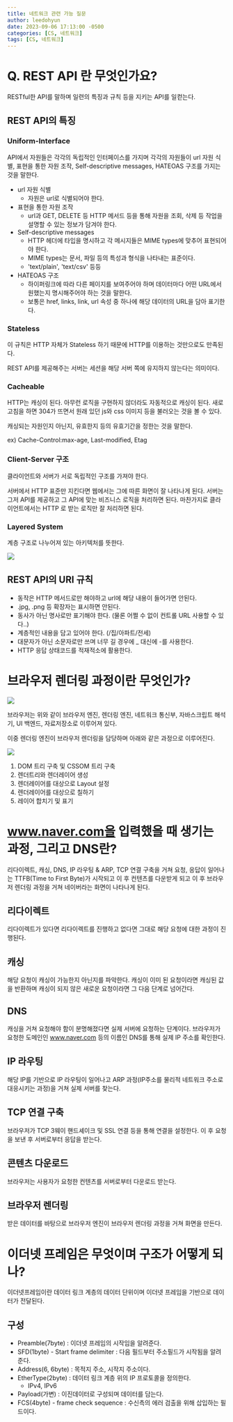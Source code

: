 ```yaml
---
title: 네트워크 관련 가능 질문
author: leedohyun
date: 2023-09-06 17:13:00 -0500
categories: [CS, 네트워크]
tags: [CS, 네트워크]
---
```


# Q. REST API 란 무엇인가요?

RESTful한 API를 말하며 일련의 특징과 규칙 등을 지키는 API를 일컫는다.

## REST API의 특징

### Uniform-Interface

API에서 자원들은 각각의 독립적인 인터페이스를 가지며 각각의 자원들이 url 자원 식별, 표현을 통한 자원 조작, Self-descriptive messages, HATEOAS 구조를 가지는 것을 말한다.

- url 자원 식별
	- 자원은 url로 식별되어야 한다.
- 표현을 통한 자원 조작
	- url과 GET, DELETE 등 HTTP 메서드 등을 통해 자원을 조회, 삭제 등 작업을 설명할 수 있는 정보가 담겨야 한다.
- Self-descriptive messages
	-  HTTP 헤더에 타입을 명시하고 각 메시지들은 MIME types에 맞추어 표현되어야 한다.
	- MIME types는 문서, 파일 등의 특성과 형식을 나타내는 표준이다. 
	- 'text/plain', 'text/csv' 등등
- HATEOAS 구조
	- 하이퍼링크에 따라 다른 페이지를 보여주어야 하며 데이터마다 어떤 URL에서 원했는지 명시해주어야 하는 것을 말한다.
	- 보통은 href, links, link, url 속성 중 하나에 해당 데이터의 URL을 담아 표기한다.

### Stateless

이 규칙은 HTTP 자체가 Stateless 하기 때문에 HTTP를 이용하는 것만으로도 만족된다.

REST API를 제공해주는 서버는 세션을 해당 서버 쪽에 유지하지 않는다는 의미이다.

### Cacheable

HTTP는 캐싱이 된다. 아무런 로직을 구현하지 않더라도 자동적으로 캐싱이 된다.
새로고침을 하면 304가 뜨면서 원래 있던 js와 css 이미지 등을 불러오는 것을 볼 수 있다.

캐싱되는 자원인지 아닌지, 유효한지 등의 유효기간을 정한는 것을 말한다.

ex) Cache-Control:max-age, Last-modified, Etag

### Client-Server 구조

클라이언트와 서버가 서로 독립적인 구조를 가져야 한다.

서버에서 HTTP 표준만 지킨다면 웹에서는 그에 따른 화면이 잘 나타나게 된다. 서버는 그저 API를 제공하고 그 API에 맞는 비즈니스 로직을 처리하면 된다. 마찬가지로 클라이언트에서는 HTTP 로 받는 로직만 잘 처리하면 된다.

### Layered System

계층 구조로 나누어져 있는 아키텍처를 뜻한다.

![](https://blog.kakaocdn.net/dn/cZJDYA/btstxjcAe5h/V39s8UdosRnp7bXEccC5kk/img.png)

## REST API의 URI 규칙

- 동작은 HTTP 메서드로만 해야하고 url에 해당 내용이 들어가면 안된다.
- .jpg, .png 등 확장자는 표시하면 안된다.
- 동사가 아닌 명사로만 표기해야 한다. (물론 어쩔 수 없이 컨트롤 URL 사용할 수 있다..)
- 계층적인 내용을 담고 있어야 한다. (/집/아파트/전세)
- 대문자가 아닌 소문자로만 쓰며 너무 길 경우에 _ 대신에 -를 사용한다.
- HTTP 응답 상태코드를 적재적소에 활용한다.

# 브라우저 렌더링 과정이란 무엇인가?

![](https://blog.kakaocdn.net/dn/GjhAs/btstrPX50oX/ouhtZJASgt3QsPIulGVx70/img.png)

브라우저는 위와 같이 브라우저 엔진, 렌더링 엔진, 네트워크 통신부, 자바스크립트 해석기, UI 백엔드, 자료저장소로 이루어져 있다.

이중 렌더링 엔진이 브라우저 렌더링을 담당하며 아래와 같은 과정으로 이루어진다.

![](https://blog.kakaocdn.net/dn/bhe9wJ/btstwirHk6R/UyaSzV3aKQ7hJhd9Qj1ky0/img.png)

1. DOM 트리 구축 및 CSSOM 트리 구축
2. 렌더트리와 렌더레이어 생성
3. 렌더레이어를 대상으로 Layout 설정
4. 렌더레이어를 대상으로 칠하기
5. 레이어 합치기 및 표기

# www.naver.com을 입력했을 때 생기는 과정, 그리고 DNS란?

리다이렉트, 캐싱, DNS, IP 라우팅 & ARP, TCP 연결 구축을 거쳐 요청, 응답이 일어나는 TTFB(Time to First Byte)가 시작되고 이 후 컨텐츠를 다운받게 되고 이 후 브라우저 렌더링 과정을 거쳐 네이버라는 화면이 나타나게 된다.

## 리다이렉트

리다이렉트가 있다면 리다이렉트를 진행하고 없다면 그대로 해당 요청에 대한 과정이 진행된다.

## 캐싱

해당 요청이 캐싱이 가능한지 아닌지를 파악한다. 캐싱이 이미 된 요청이라면 캐싱된 값을 반환하며 캐싱이 되지 않은 새로운 요청이라면 그 다음 단계로 넘어간다.

## DNS

캐싱을 거쳐 요청해야 함이 분명해졌다면 실제 서버에 요청하는 단계이다. 브라우저가 요청한 도메인인 www.naver.com 등의 이름인 DNS를 통해 실제 IP 주소를 확인한다.

## IP 라우팅

해당 IP를 기반으로 IP 라우팅이 일어나고 ARP 과정(IP주소를 물리적 네트워크 주소로 대응시키는 과정)을 거쳐 실제 서버를 찾는다.

## TCP 연결 구축

브라우저가 TCP 3웨이 핸드셰이크 및 SSL 연결 등을 통해 연결을 설정한다. 이 후 요청을 보낸 후 서버로부터 응답을 받는다.

## 콘텐츠 다운로드

브라우저는 사용자가 요청한 컨텐츠를 서버로부터 다운로드 받는다.

## 브라우저 렌더링

받은 데이터를 바탕으로 브라우저 엔진이 브라우저 렌더링 과정을 거쳐 화면을 만든다.

# 이더넷 프레임은 무엇이며 구조가 어떻게 되나?

이더넷프레임이란 데이터 링크 계층의 데이터 단위이며 이더넷 프레임을 기반으로 데이터가 전달된다.

## 구성

- Preamble(7byte) : 이더넷 프레임의 시작임을 알려준다.
- SFD(1byte) - Start frame delimiter : 다음 필드부터 주소필드가 시작됨을 알려준다.
- Address(6, 6byte) : 목적지 주소, 시작지 주소이다.
- EtherType(2byte) : 데이터 링크 계층 위의 IP 프로토콜을 정의한다.
	- IPv4, IPv6  
- Payload(가변) : 이진데이터로 구성되며 데이터를 담는다.
- FCS(4byte) - frame check sequence : 수신측의 에러 검출을 위해 삽입하는 필드이다.